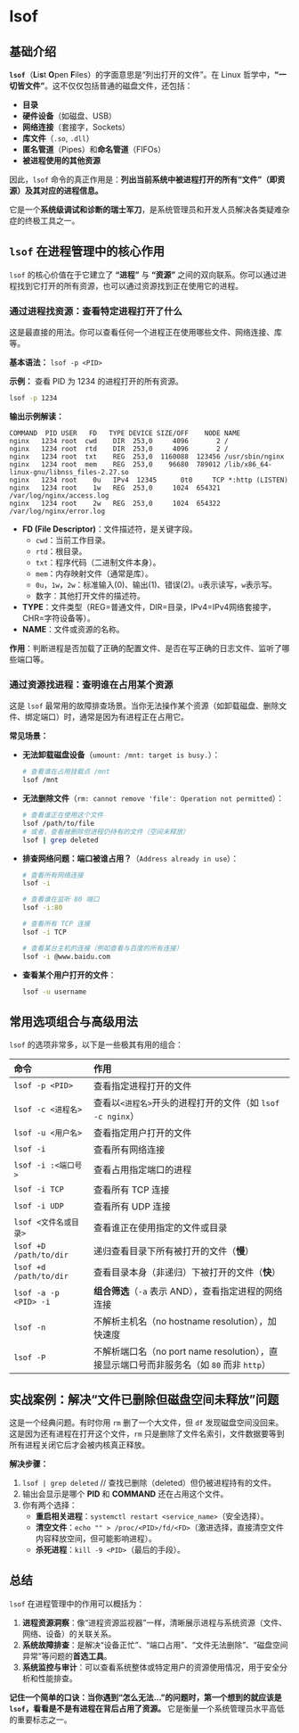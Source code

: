 # lsof

## 基础介绍

**`lsof`**（**L**i**s**t **O**pen **F**iles）的字面意思是“列出打开的文件”。在 Linux 哲学中，**“一切皆文件”**。这不仅仅包括普通的磁盘文件，还包括：

*   **目录**
*   **硬件设备**（如磁盘、USB）
*   **网络连接**（套接字，Sockets）
*   **库文件**（`.so`, `.dll`）
*   **匿名管道**（Pipes）和**命名管道**（FIFOs）
*   **被进程使用的其他资源**

因此，`lsof` 命令的真正作用是：**列出当前系统中被进程打开的所有“文件”（即资源）及其对应的进程信息。**

它是一个**系统级调试和诊断的瑞士军刀**，是系统管理员和开发人员解决各类疑难杂症的终极工具之一。



## `lsof` 在进程管理中的核心作用

`lsof` 的核心价值在于它建立了 **“进程”** 与 **“资源”** 之间的双向联系。你可以通过进程找到它打开的所有资源，也可以通过资源找到正在使用它的进程。

### 通过进程找资源：查看特定进程打开了什么

这是最直接的用法。你可以查看任何一个进程正在使用哪些文件、网络连接、库等。

**基本语法：** `lsof -p <PID>`

**示例：** 查看 PID 为 1234 的进程打开的所有资源。
```bash
lsof -p 1234
```
**输出示例解读：**
```
COMMAND  PID USER   FD   TYPE DEVICE SIZE/OFF    NODE NAME
nginx   1234 root  cwd    DIR  253,0     4096       2 /
nginx   1234 root  rtd    DIR  253,0     4096       2 /
nginx   1234 root  txt    REG  253,0  1160088  123456 /usr/sbin/nginx
nginx   1234 root  mem    REG  253,0    96680  789012 /lib/x86_64-linux-gnu/libnss_files-2.27.so
nginx   1234 root    0u   IPv4  12345      0t0     TCP *:http (LISTEN)
nginx   1234 root    1w   REG  253,0     1024  654321 /var/log/nginx/access.log
nginx   1234 root    2w   REG  253,0     1024  654322 /var/log/nginx/error.log
```
*   **FD (File Descriptor)**：文件描述符，是关键字段。
    *   `cwd`：当前工作目录。
    *   `rtd`：根目录。
    *   `txt`：程序代码（二进制文件本身）。
    *   `mem`：内存映射文件（通常是库）。
    *   `0u`，`1w`，`2w`：标准输入(0)、输出(1)、错误(2)。`u`表示读写，`w`表示写。
    *   数字：其他打开文件的描述符。
*   **TYPE**：文件类型（REG=普通文件，DIR=目录，IPv4=IPv4网络套接字，CHR=字符设备等）。
*   **NAME**：文件或资源的名称。

**作用**：判断进程是否加载了正确的配置文件、是否在写正确的日志文件、监听了哪些端口等。

### 通过资源找进程：查明谁在占用某个资源

这是 `lsof` 最常用的故障排查场景。当你无法操作某个资源（如卸载磁盘、删除文件、绑定端口）时，通常是因为有进程正在占用它。

**常见场景：**

*   **无法卸载磁盘设备**（`umount: /mnt: target is busy.`）：
    ```bash
    # 查看谁在占用挂载点 /mnt
    lsof /mnt
    ```

*   **无法删除文件**（`rm: cannot remove 'file': Operation not permitted`）：
    ```bash
    # 查看谁正在使用这个文件
    lsof /path/to/file
    # 或者，查看被删除但进程仍持有的文件（空间未释放）
    lsof | grep deleted
    ```

*   **排查网络问题：端口被谁占用？**（`Address already in use`）：
    ```bash
    # 查看所有网络连接
    lsof -i
    
    # 查看谁在监听 80 端口
    lsof -i:80
    
    # 查看所有 TCP 连接
    lsof -i TCP
    
    # 查看某台主机的连接（例如查看与百度的所有连接）
    lsof -i @www.baidu.com
    ```

*   **查看某个用户打开的文件**：
    ```bash
    lsof -u username
    ```



## 常用选项组合与高级用法

`lsof` 的选项非常多，以下是一些极其有用的组合：

| 命令                   | 作用                                                         |
| :--------------------- | :----------------------------------------------------------- |
| `lsof -p <PID>`        | 查看指定进程打开的文件                                       |
| `lsof -c <进程名>`     | 查看以`<进程名>`开头的进程打开的文件（如 `lsof -c nginx`）   |
| `lsof -u <用户名>`     | 查看指定用户打开的文件                                       |
| `lsof -i`              | 查看所有网络连接                                             |
| `lsof -i :<端口号>`    | 查看占用指定端口的进程                                       |
| `lsof -i TCP`          | 查看所有 TCP 连接                                            |
| `lsof -i UDP`          | 查看所有 UDP 连接                                            |
| `lsof <文件名或目录>`  | 查看谁正在使用指定的文件或目录                               |
| `lsof +D /path/to/dir` | 递归查看目录下所有被打开的文件（**慢**）                     |
| `lsof +d /path/to/dir` | 查看目录本身（非递归）下被打开的文件（**快**）               |
| `lsof -a -p <PID> -i`  | **组合筛选**（`-a` 表示 AND），查看指定进程的网络连接        |
| `lsof -n`              | 不解析主机名（no hostname resolution），加快速度             |
| `lsof -P`              | 不解析端口名（no port name resolution），直接显示端口号而非服务名（如 `80` 而非 `http`） |



## 实战案例：解决“文件已删除但磁盘空间未释放”问题

这是一个经典问题。有时你用 `rm` 删了一个大文件，但 `df` 发现磁盘空间没回来。这是因为还有进程在打开这个文件，`rm` 只是删除了文件名索引，文件数据要等到所有进程关闭它后才会被内核真正释放。

**解决步骤：**
1.  `lsof | grep deleted`  // 查找已删除（deleted）但仍被进程持有的文件。
2.  输出会显示是哪个 **PID** 和 **COMMAND** 还在占用这个文件。
3.  你有两个选择：
    *   **重启相关进程**：`systemctl restart <service_name>`（安全选择）。
    *   **清空文件**：`echo "" > /proc/<PID>/fd/<FD>`（激进选择，直接清空文件内容释放空间，但可能影响进程）。
    *   **杀死进程**：`kill -9 <PID>`（最后的手段）。



## 总结

`lsof` 在进程管理中的作用可以概括为：

1.  **进程资源洞察**：像“进程资源监视器”一样，清晰展示进程与系统资源（文件、网络、设备）的关联关系。
2.  **系统故障排查**：是解决“设备正忙”、“端口占用”、“文件无法删除”、“磁盘空间异常”等问题的**首选工具**。
3.  **系统监控与审计**：可以查看系统整体或特定用户的资源使用情况，用于安全分析和性能排查。

**记住一个简单的口诀：当你遇到“**怎么无法...**”的问题时，第一个想到的就应该是 `lsof`，看看是不是有进程在背后占用了资源。** 它是衡量一个系统管理员水平高低的重要标志之一。

